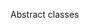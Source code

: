 <span id="title">Abstract classes</span>

<div id="body">

<include src="what/unit-inParent-asPanel.md" boilerplate />

</div>
